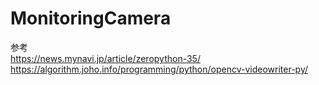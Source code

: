 # MonitoringCamera

参考  
https://news.mynavi.jp/article/zeropython-35/  
https://algorithm.joho.info/programming/python/opencv-videowriter-py/  


